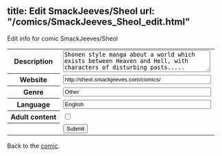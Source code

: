 title: Edit SmackJeeves/Sheol
url: "/comics/SmackJeeves_Sheol_edit.html"
---
Edit info for comic SmackJeeves/Sheol

<form name="comic" action="http://gaepostmail.appspot.com/comic/" method="post">
<table class="comicinfo">
<tr>
<th>Description</th><td><textarea name="description" cols="40" rows="3">Shonen style manga about a world which exists between Heaven and Hell, with characters of disturbing pasts.....</textarea></td>
</tr>
<tr>
<th>Website</th><td><input type="text" name="url" value="http://sheol.smackjeeves.com/comics/" size="40"/></td>
</tr>
<tr>
<th>Genre</th><td><input type="text" name="genre" value="Other" size="40"/></td>
</tr>
<tr>
<th>Language</th><td><input type="text" name="language" value="English" size="40"/></td>
</tr>
<tr>
<th>Adult content</th><td><input type="checkbox" name="adult" value="adult" /></td>
</tr>
<tr>
<th></th><td>
<input type="hidden" name="comic" value="SmackJeeves_Sheol" />
<input type="submit" name="submit" value="Submit" />
</td>
</tr>
</table>
</form>

Back to the [comic](SmackJeeves_Sheol.html).
